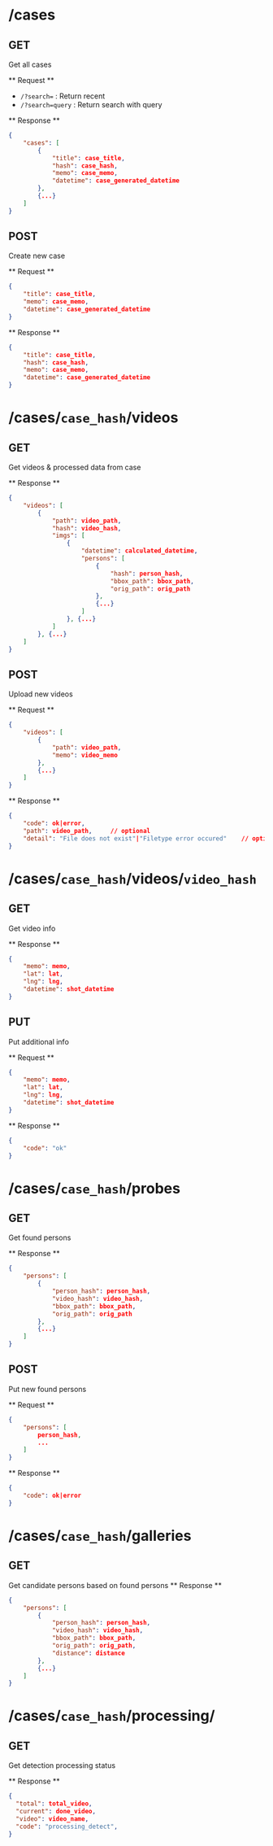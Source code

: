 # /cases

## GET
Get all cases

** Request **
- `/?search=` : Return recent
- `/?search=query` : Return search with query

** Response **
```json
{
    "cases": [
        {
            "title": case_title,
            "hash": case_hash,
            "memo": case_memo,
            "datetime": case_generated_datetime
        },
        {...}
    ]
}
```

## POST
Create new case

** Request **
```json
{
    "title": case_title,
    "memo": case_memo,
    "datetime": case_generated_datetime
}
```

** Response **
```json
{
    "title": case_title,
    "hash": case_hash,
    "memo": case_memo,
    "datetime": case_generated_datetime
}
```

# /cases/`case_hash`/videos

## GET
Get videos & processed data from case

** Response **
```json
{
    "videos": [
        {
            "path": video_path,
            "hash": video_hash,
            "imgs": [
                {
                    "datetime": calculated_datetime,
                    "persons": [
                        {
                            "hash": person_hash,
                            "bbox_path": bbox_path,
                            "orig_path": orig_path
                        },
                        {...}
                    ]
                }, {...}
            ]
        }, {...}
    ]
}
```

## POST
Upload new videos

** Request **
```json
{
    "videos": [
        {
            "path": video_path,
            "memo": video_memo
        },
        {...}
    ]
}
```

** Response **
```json
{
    "code": ok|error,
    "path": video_path,     // optional
    "detail": "File does not exist"|"Filetype error occured"    // optional
}
```


# /cases/`case_hash`/videos/`video_hash`

## GET
Get video info

** Response **
```json
{
    "memo": memo,
    "lat": lat,
    "lng": lng,
    "datetime": shot_datetime
}
```

## PUT
Put additional info

** Request **
```json
{
    "memo": memo,
    "lat": lat,
    "lng": lng,
    "datetime": shot_datetime
}
```

** Response **
```json
{
    "code": "ok"
}
```


# /cases/`case_hash`/probes

## GET
Get found persons

** Response **
```json
{
    "persons": [
        {
            "person_hash": person_hash,
            "video_hash": video_hash,
            "bbox_path": bbox_path,
            "orig_path": orig_path
        },
        {...}
    ]
}
```

## POST
Put new found persons

** Request **
```json
{
    "persons": [
        person_hash,
        ...
    ]
}
```
** Response **
```json
{
    "code": ok|error
}
```

# /cases/`case_hash`/galleries

## GET
Get candidate persons based on found persons
** Response **
```json
{
    "persons": [
        {
            "person_hash": person_hash,
            "video_hash": video_hash,
            "bbox_path": bbox_path,
            "orig_path": orig_path,
            "distance": distance
        },
        {...}
    ]
}
```

# /cases/`case_hash`/processing/

## GET
Get detection processing status

** Response **

```json
{
  "total": total_video,
  "current": done_video,
  "video": video_name,
  "code": "processing_detect",
}
```
